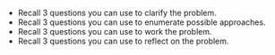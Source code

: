 * Recall 3 questions you can use to clarify the problem.
* Recall 3 questions you can use to enumerate possible approaches.
* Recall 3 questions you can use to work the problem.
* Recall 3 questions you can use to reflect on the problem.

